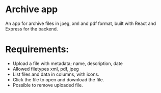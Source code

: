 # Archive app
An app for archive files in jpeg, xml and pdf format, built with React and Express for the backend.

# Requirements:
* Upload a file with metadata; name, description, date
* Allowed filetypes xml, pdf, jpeg
* List files and data in columns, with icons.
* Click the file to open and download the file.
* Possible to remove uploaded file.

